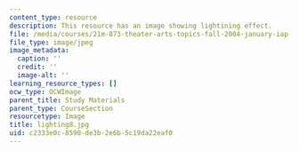 ```yaml
---
content_type: resource
description: This resource has an image showing lightining effect.
file: /media/courses/21m-873-theater-arts-topics-fall-2004-january-iap-2005/c2333e0c8590de3b2e6b5c19da22eaf0_lighting8.jpg
file_type: image/jpeg
image_metadata:
  caption: ''
  credit: ''
  image-alt: ''
learning_resource_types: []
ocw_type: OCWImage
parent_title: Study Materials
parent_type: CourseSection
resourcetype: Image
title: lighting8.jpg
uid: c2333e0c-8590-de3b-2e6b-5c19da22eaf0
---
```

